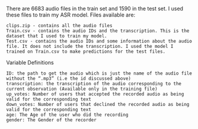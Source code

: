There are 6683 audio files in the train set and 1590 in the test set. I used these files to train my ASR model.
Files available are:

    clips.zip - contains all the audio files
    Train.csv - contains the audio IDs and the transcription. This is the dataset that I used to train my model.
    Test.csv - contains the audio IDs and some information about the audio file. It does not include the transcription. I used the model I trained on Train.csv to make predictions for the test files.
    
Variable Definitions

    ID: the path to get the audio which is just the name of the audio file without the “.mp3” (i.e the id discussed above)
    transcription: the transcription of the audio corresponding to the current observation (Available only in the training file)
    up_votes: Number of users that accepted the recorded audio as being valid for the corresponding text
    down_votes: Number of users that declined the recorded audio as being valid for the corresponding text
    age: The Age of the user who did the recording
    gender: The Gender of the recorder

